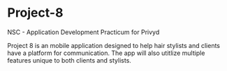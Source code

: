 # Project-8
NSC - Application Development Practicum for Privyd

Project 8 is an mobile application designed to help hair stylists and clients have a platform for communication. The app will also utitlize multiple features unique to both clients and stylists.  

